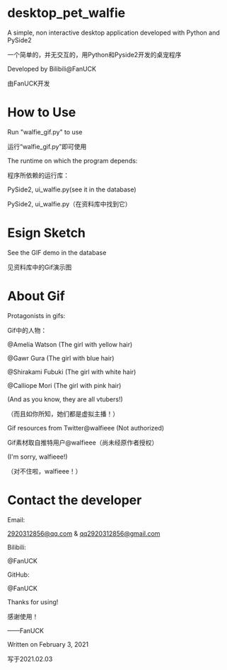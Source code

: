 # desktop_pet_walfie
A simple, non interactive desktop application developed with Python and PySide2

一个简单的，并无交互的，用Python和Pyside2开发的桌宠程序


Developed by Bilibili@FanUCK

由FanUCK开发
# How to Use
Run "walfie_gif.py" to use

运行“walfie_gif.py”即可使用


The runtime on which the program depends:

程序所依赖的运行库：

PySide2, ui_walfie.py(see it in the database)

PySide2, ui_walfie.py（在资料库中找到它）
# Esign Sketch
See the GIF demo in the database

见资料库中的Gif演示图
# About Gif
Protagonists in gifs:

Gif中的人物：

@Amelia Watson (The girl with yellow hair)

@Gawr Gura (The girl with blue hair)

@Shirakami Fubuki (The girl with white hair)

@Calliope Mori (The girl with pink hair)

(And as you know, they are all vtubers!)

（而且如你所知，她们都是虚拟主播！）


Gif resources from Twitter@walfieee (Not authorized)

Gif素材取自推特用户@walfieee（尚未经原作者授权）

(I'm sorry, walfieee!)

（对不住啦，walfieee！）
# Contact the developer
Email:

2920312856@qq.com & qq2920312856@gmail.com

Bilibili:

@FanUCK

GitHub:

@FanUCK


Thanks for using!

感谢使用！


——FanUCK

Written on February 3, 2021

写于2021.02.03     

